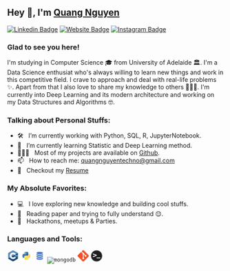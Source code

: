 ## Hey 👋, I'm [Quang Nguyen](https://github.com/QuangNguyen2609/)

[![Linkedin Badge](https://img.shields.io/badge/-LinkedIn-0e76a8?style=flat-square&logo=Linkedin&logoColor=white)](https://www.linkedin.com/in/quangdangnguyen/)
[![Website Badge](https://img.shields.io/badge/Website-3b5998?style=flat-square&logo=google-chrome&logoColor=white)](https://quangnguyen2609.github.io/Quang_portfolio//)
[![Instagram Badge](https://img.shields.io/badge/-Instagram-e4405f?style=flat-square&logo=Instagram&logoColor=white)](https://www.instagram.com/quang.ipynb/)

### Glad to see you here!

I'm studying in Computer Science 🎓 from University of Adelaide 🏛. I'm a Data Science enthusiat who's always willing to learn new things and work in this competitive field. I crave to approach and deal with real-life problems ✨. Apart from that I also love to share my knowledge to others 👨🏻‍💻. I'm currently into Deep Learning and its modern architecture and working on my Data Structures and Algorithms 🤓.

### Talking about Personal Stuffs:

- 🛠 &nbsp; I’m currently working with Python, SQL, R, JupyterNotebook.
- 🚀 &nbsp; I’m currently learning Statistic and Deep Learning method.
- 👨🏻‍💻 &nbsp; Most of my projects are available on [Github](https://github.com/QuangNguyen2609/).
- 📫 &nbsp; How to reach me: quangnguyentechno@gmail.com
- 📝 &nbsp; Checkout my [Resume](link)

### My Absolute Favorites:

- 💻 &nbsp; I love exploring new knowledge and building cool stuffs.
- 📰 &nbsp; Reading paper and trying to fully understand 😌.
- 🍕 &nbsp; Hackathons, meetups & Parties.

### Languages and Tools:

<code><img height="27" src="https://raw.githubusercontent.com/github/explore/80688e429a7d4ef2fca1e82350fe8e3517d3494d/topics/cpp/cpp.png" alt="cpp"></code>
<code><img height="27" src="https://raw.githubusercontent.com/github/explore/80688e429a7d4ef2fca1e82350fe8e3517d3494d/topics/python/python.png" alt="python"></code>
<code><img height="27" src="https://raw.githubusercontent.com/github/explore/80688e429a7d4ef2fca1e82350fe8e3517d3494d/topics/sql/sql.png" alt="sql"></code>
<code><img height="27" src="https://encrypted-tbn0.gstatic.com/images?q=tbn%3AANd9GcSTTzPAw-55ssm1Im594xYZ9eRQu2JylrkYLg&usqp=CAU" alt="mongodb"></code>
<code><img height="27" src="https://raw.githubusercontent.com/devicons/devicon/master/icons/git/git-original.svg" alt="git"></code>
<code><img height="27" src="https://raw.githubusercontent.com/github/explore/80688e429a7d4ef2fca1e82350fe8e3517d3494d/topics/terminal/terminal.png" alt="terminal"></code>



